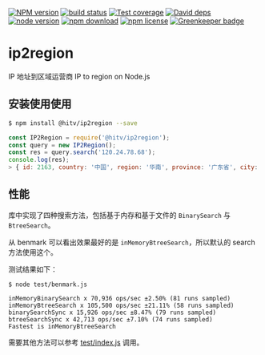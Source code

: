 [![NPM version][npm-image]][npm-url]
[![build status][travis-image]][travis-url]
[![Test coverage][coveralls-image]][coveralls-url]
[![David deps][david-image]][david-url]
[![node version][node-image]][node-url]
[![npm download][download-image]][download-url]
[![npm license][license-image]][download-url]
[![Greenkeeper badge](https://badges.greenkeeper.io/yourtion/node-ip2region.svg)](https://greenkeeper.io/)

[npm-image]: https://img.shields.io/npm/v/ip2region.svg?style=flat-square
[npm-url]: https://npmjs.org/package/ip2region
[travis-image]: https://img.shields.io/travis/yourtion/node-ip2region.svg?style=flat-square
[travis-url]: https://travis-ci.org/yourtion/node-ip2region
[coveralls-image]: https://img.shields.io/coveralls/yourtion/node-ip2region.svg?style=flat-square
[coveralls-url]: https://coveralls.io/r/yourtion/node-ip2region?branch=master
[david-image]: https://img.shields.io/david/yourtion/node-ip2region.svg?style=flat-square
[david-url]: https://david-dm.org/yourtion/node-ip2region
[node-image]: https://img.shields.io/badge/node.js-%3E=4.0-green.svg?style=flat-square
[node-url]: http://nodejs.org/download/
[download-image]: https://img.shields.io/npm/dm/ip2region.svg?style=flat-square
[download-url]: https://npmjs.org/package/ip2region
[license-image]: https://img.shields.io/npm/l/ip2region.svg

# ip2region

IP 地址到区域运营商 IP to region on Node.js 

## 安装使用使用

```bash
$ npm install @hitv/ip2region --save
```

```javascript
const IP2Region = require('@hitv/ip2region');
const query = new IP2Region();
const res = query.search('120.24.78.68');
console.log(res);
> { id: 2163, country: '中国', region: '华南', province: '广东省', city: '深圳市', isp: '阿里云' }
```

## 性能

库中实现了四种搜索方法，包括基于内存和基于文件的 `BinarySearch` 与 `BtreeSearch`。

从 benmark 可以看出效果最好的是 `inMemoryBtreeSearch`，所以默认的 search 方法使用这个。

测试结果如下：

```
$ node test/benmark.js

inMemoryBinarySearch x 70,936 ops/sec ±2.50% (81 runs sampled)
inMemoryBtreeSearch x 105,500 ops/sec ±21.11% (58 runs sampled)
binarySearchSync x 15,926 ops/sec ±8.47% (79 runs sampled)
btreeSearchSync x 42,713 ops/sec ±7.10% (74 runs sampled)
Fastest is inMemoryBtreeSearch
```

需要其他方法可以参考 [test/index.js](test/index.js) 调用。

